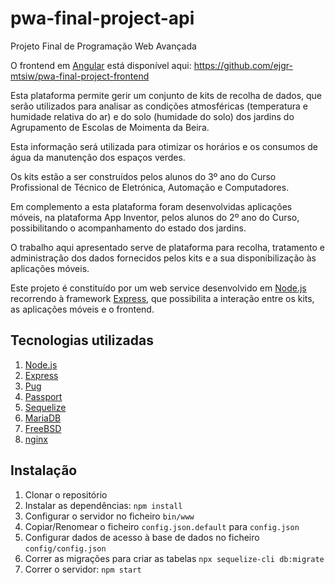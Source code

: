 # pwa-final-project-api
Projeto Final de Programação Web Avançada

O frontend em [Angular](https://angular.io/) está disponível aqui:
https://github.com/ejgr-mtsiw/pwa-final-project-frontend

Esta plataforma permite gerir um conjunto de kits de recolha de dados, que serão
utilizados para analisar as condições atmosféricas (temperatura e humidade
relativa do ar) e do solo (humidade do solo) dos jardins do Agrupamento de
Escolas de Moimenta da Beira.

Esta informação será utilizada para otimizar os horários e os consumos de água
da manutenção dos espaços verdes.

Os kits estão a ser construídos pelos alunos do 3º ano do Curso Profissional de
Técnico de Eletrónica, Automação e Computadores.

Em complemento a esta plataforma foram desenvolvidas aplicações móveis, na
plataforma App Inventor, pelos alunos do 2º ano do Curso, possibilitando o
acompanhamento do estado dos jardins.

O trabalho aqui apresentado serve de plataforma para recolha, tratamento e
administração dos dados fornecidos pelos kits e a sua disponibilização às
aplicações móveis.

Este projeto é constituído por um web service desenvolvido em
[Node.js](https://nodejs.org/) recorrendo à framework
 [Express](https://expressjs.com/), que possibilita a interação entre os kits,
 as aplicações móveis e o frontend.

## Tecnologias utilizadas
1. [Node.js](https://nodejs.org/)
1. [Express](https://expressjs.com/)
1. [Pug](https://pugjs.org/)
1. [Passport](http://www.passportjs.org/)
1. [Sequelize](https://sequelize.org/)
1. [MariaDB](https://mariadb.org/)
1. [FreeBSD](https://www.freebsd.org/)
1. [nginx](https://nginx.org/)

## Instalação
1. Clonar o repositório
1. Instalar as dependências: `npm install`
1. Configurar o servidor no ficheiro `bin/www`
1. Copiar/Renomear o ficheiro `config.json.default` para `config.json`
1. Configurar dados de acesso à base de dados no ficheiro `config/config.json`
1. Correr as migrações para criar as tabelas `npx sequelize-cli db:migrate`
1. Correr o servidor: `npm start`
